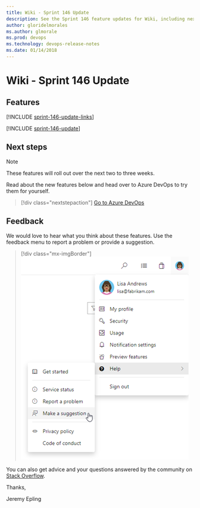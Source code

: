 ```yaml
---
title: Wiki - Sprint 146 Update
description: See the Sprint 146 feature updates for Wiki, including next steps.
author: gloridelmorales
ms.author: glmorale
ms.prod: devops
ms.technology: devops-release-notes
ms.date: 01/14/2018
---
```


# Wiki - Sprint 146 Update

## Features

[!INCLUDE [sprint-146-update-links](../includes/wiki/sprint-146-update-links.md)]

[!INCLUDE [sprint-146-update](../includes/wiki/sprint-146-update.md)]

## Next steps

> [!NOTE]
> These features will roll out over the next two to three weeks.

Read about the new features below and head over to Azure DevOps to try them for yourself.

> [!div class="nextstepaction"]
> [Go to Azure DevOps](https://go.microsoft.com/fwlink/?LinkId=307137&campaign=o~msft~docs~product-vsts~release-notes)

## Feedback

We would love to hear what you think about these features. Use the feedback menu to report a problem or provide a suggestion.

> [!div class="mx-imgBorder"]
> ![Make a suggestion](../../media/help-make-a-suggestion.png)

You can also get advice and your questions answered by the community on [Stack Overflow](https://stackoverflow.com/questions/tagged/vsts).

Thanks,

Jeremy Epling
